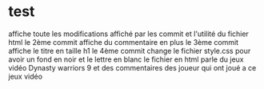 # test
affiche toute les modifications affiché par les commit et l'utilité du fichier html
le 2ème commit affiche du commentaire en plus
le 3ème commit affiche le titre en taille h1
le 4ème commit change le fichier style.css pour avoir un fond en noir et le lettre en blanc
le fichier en html parle du jeux vidéo Dynasty warriors 9 et des commentaires des joueur qui ont joué a ce jeux vidéo

